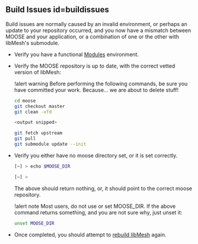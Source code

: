 ## Build Issues id=buildissues

Build issues are normally caused by an invalid environment, or perhaps an update to your repository occurred, and you now have a mismatch between MOOSE and your application, or a combination of one or the other with libMesh's submodule.

- Verify you have a functional [Modules](help/troubleshooting.md#modules) environment.

- Verify the MOOSE repository is up to date, with the correct vetted version of libMesh:

  !alert warning
  Before performing the following commands, be sure you have committed your work. Because... we are about to delete stuff!

  ```bash
  cd moose
  git checkout master
  git clean -xfd

  <output snipped>

  git fetch upstream
  git pull
  git submodule update --init
  ```

- Verify you either have no moose directory set, or it is set correctly.

  ```bash
  [~] > echo $MOOSE_DIR

  [~] >
  ```

  The above should return nothing, or, it should point to the correct moose repository.

  !alert note
  Most users, do not use or set MOOSE_DIR. If the above command returns something, and you are not sure why, just unset it:

  ```bash
  unset MOOSE_DIR
  ```

- Once completed, you should attempt to [rebuild libMesh](help/troubleshooting.md#libmesh) again.
